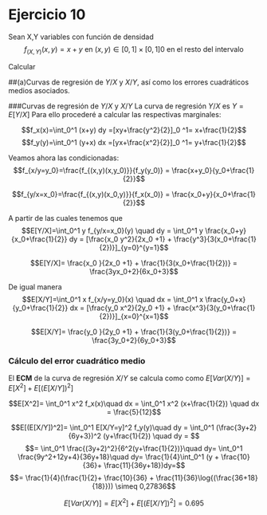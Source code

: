 # Ejercicio 10 

Sean X,Y variables con función de densidad 
$$f_(X,Y)(x,y)= x+y \text{ en } (x,y)\in[0,1]\times [0,1] \text{0 en el resto del intervalo}$$  

Calcular 

##(a)Curvas de regresión de $Y/X$ y $X/Y$,  así como los errores cuadráticos medios asociados. 

###Curvas de regresión de $Y/X$ y $X/Y$
La curva de regresión  $Y/X$ es $Y=E[Y/X]$
Para ello procederé a calcular las respectivas marginales: 

$$f_x(x)=\int_0^1 (x+y) dy =[xy+\frac{y^2}{2}]_0 ^1= x+\frac{1}{2}$$
$$f_y(y)=\int_0^1 (y+x) dx =[yx+\frac{x^2}{2}]_0 ^1= y+\frac{1}{2}$$

Veamos ahora las condicionadas: 
$$f_{x/y=y_0}=\frac{f_{(x,y)(x,y_0)}}{f_y(y_0)} = \frac{x+y_0}{y_0+\frac{1}{2}}$$

$$f_{y/x=x_0}=\frac{f_{(x,y)(x_0,y)}}{f_x(x_0)} = \frac{x_0+y}{x_0+\frac{1}{2}}$$

A partir de las cuales tenemos que 
$$E[Y/X]=\int_0^1 y f_{y/x=x_0}(y) \quad dy =
\int_0^1  y \frac{x_0+y}{x_0+\frac{1}{2}} dy = 
[\frac{x_0 y^2}{2x_0 +1}  +  \frac{y^3}{3(x_0+\frac{1}{2})}]_{y=0}^{y=1}$$

$$E[Y/X]= \frac{x_0 }{2x_0 +1}  +  \frac{1}{3(x_0+\frac{1}{2})} = \frac{3yx_0+2}{6x_0+3}$$


De igual manera 
$$E[X/Y]=\int_0^1 x f_{x/y=y_0}(x) \quad dx =
\int_0^1  x \frac{y_0+x}{y_0+\frac{1}{2}} dx = 
[\frac{y_0 x^2}{2y_0 +1}  +  \frac{x^3}{3(y_0+\frac{1}{2})}]_{x=0}^{x=1}$$

$$E[X/Y]= \frac{y_0 }{2y_0 +1}  +  \frac{1}{3(y_0+\frac{1}{2})} = \frac{3y_0+2}{6y_0+3}$$


### Cálculo del error cuadrático medio 

El **ECM** de la curva de regresión $X/Y$ se calcula como  como $E[Var(X/Y)] = E[X^2]+E[(E[X/Y])^2]$

$$E[X^2]= \int_0^1 x^2 f_x(x)\quad dx =
\int_0^1 x^2 (x+\frac{1}{2}) \quad dx =
\frac{5}{12}$$

$$E[(E[X/Y])^2]= 
\int_0^1 E[X/Y=y]^2 f_y(y)\quad dy = 
\int_0^1 (\frac{3y+2}{6y+3})^2 (y+\frac{1}{2}) \quad dy = $$ $$= \int_0^1 \frac{(3y+2)^2}{6^2(y+\frac{1}{2})}\quad dy=
\int_0^1 \frac{9y^2+12y+4}{36y+18}\quad dy=
\frac{1}{4}\int_0^1 (y + \frac{10}{36}+ \frac{11}{36y+18})dy=$$ $$=
\frac{1}{4}(\frac{1}{2}+ \frac{10}{36} + \frac{11}{36}\log{(\frac{36+18}{18}})) \simeq 0,27836$$

$$E[Var(X/Y)] = E[X^2]+E[(E[X/Y])^2]=0.695$$